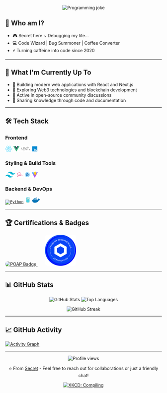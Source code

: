 
<p align="center">
  <img src="https://readme-jokes.vercel.app/api?theme=dark&hideBorder&bgColor=%230D1117&textColor=%23FF1493" alt="Programming joke" />
</p>


## 🤪 Who am I?

- 🎮 Secret here ~ Debugging my life...
- 💻 Code Wizard | Bug Summoner | Coffee Converter
- ⚡ Turning caffeine into code since 2020

---

## 🔭 What I'm Currently Up To

- 🚀 Building modern web applications with React and Next.js
- 🌱 Exploring Web3 technologies and blockchain development
- 💬 Active in open-source community discussions
- 📝 Sharing knowledge through code and documentation

---

## 🛠️ Tech Stack

### Frontend
<a href="https://reactjs.org/"><code><img height="20" src="./images/react.svg" alt="React"></code></a>
<a href="https://v3.cn.vuejs.org"><code><img height="20" src="./images/vue.png" alt="Vue.js"></code></a>
<a href="https://nextjs.org/"><code><img height="20" src="./images/next.png" alt="Next.js"></code></a>
<a href="https://www.tslang.cn/index.html"><code><img height="20" src="./images/typescript.png" alt="TypeScript"></code></a>

### Styling & Build Tools
<a href="https://tailwindcss.com"><code><img height="20" src="./images/tailwindcss.png" alt="Tailwind CSS"></code></a>
<a href="https://sass-lang.com"><code><img height="20" src="./images/sass2.png" alt="Sass"></code></a>
<a href="https://webpack.js.org/"><code><img height="20" src="./images/webpack.svg" alt="Webpack"></code></a>
<a href="https://cn.vitejs.dev"><code><img height="20" src="./images/vite.png" alt="Vite"></code></a>

### Backend & DevOps
<a href="https://www.python.org"><code><img height="20" src="https://cdn.jsdelivr.net/gh/devicons/devicon@latest/icons/python/python-original.svg" alt="Python"></code></a>
<a href="https://go.dev/"><code><img height="20" src="./images/golang.png" alt="Go"></code></a>
<a href="https://www.docker.com"><code><img height="20" src="./images/docker.png" alt="Docker"></code></a>

---

## 🏆 Certifications & Badges

<a href="https://collectors.poap.xyz/scan/0x88d6fa78b18624A189140d5E8B131F639CeF3Fb2">
  <img src="https://assets.poap.xyz/7f8e4878-9ef9-4cd5-abdc-4147ba6e2094.gif" alt="POAP Badge" width="100" style="border-radius: 8px;">
</a>
&nbsp;&nbsp;&nbsp;&nbsp;&nbsp;
<a href="https://www.credly.com/earner/earned/badge/f17024c1-42bf-48c2-a17e-18bea1df8895">
  <img height="100" src="./images/chainlink-fundamentals-certification.png" alt="Chainlink Fundamentals Certification" style="border-radius: 8px;">
</a>

---

## 📊 GitHub Stats

<p align="center">
  <img src="https://github-readme-stats.vercel.app/api?username=Secret1007&show_icons=true&theme=dark&hide_border=true&bg_color=0D1117" alt="GitHub Stats" height="180px" />
  <img src="https://github-readme-stats.vercel.app/api/top-langs/?username=Secret1007&show_icons=true&theme=dark&hide_border=true&bg_color=0D1117&layout=compact&langs_count=8" alt="Top Languages" height="180px" />
</p>

<p align="center">
  <img src="https://github-readme-streak-stats.herokuapp.com/?user=Secret1007&theme=dark&hide_border=true&background=0D1117" alt="GitHub Streak" />
</p>

---

## 📈 GitHub Activity

[![Activity Graph](https://github-readme-activity-graph.vercel.app/graph?username=Secret1007&theme=react-dark&hide_border=true&bg_color=0D1117)](https://github.com/ashutosh00710/github-readme-activity-graph)



---

<p align="center">
  <img src="https://komarev.com/ghpvc/?username=Secret1007&label=Profile%20Views&color=brightgreen&style=flat-square" alt="Profile views" />
</p>

<p align="center">
  ⭐️ From <a href="https://github.com/Secret1007">Secret</a> - Feel free to reach out for collaborations or just a friendly chat!
</p>

<p align="center">
  <a href="https://xkcd.com/303/">
    <img src="https://imgs.xkcd.com/comics/compiling.png" alt="XKCD: Compiling" width="500" />
  </a>
  
</p>
